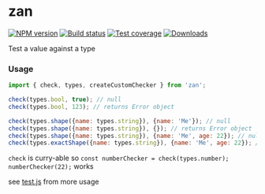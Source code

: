 zan
===

[![NPM version][npm-image]][npm-url]
[![Build status][travis-image]][travis-url]
[![Test coverage][coveralls-image]][coveralls-url]
[![Downloads][downloads-image]][downloads-url]


Test a value against a type

### Usage

```js
import { check, types, createCustomChecker } from 'zan';

check(types.bool, true); // null
check(types.bool, 123); // returns Error object

check(types.shape({name: types.string}), {name: 'Me'}); // null
check(types.shape({name: types.string}), {}); // returns Error object
check(types.shape({name: types.string}), {name: 'Me', age: 22}); // null
check(types.exactShape({name: types.string}), {name: 'Me', age: 22}); // returns Error object
```

`check` is curry-able so `const numberChecker = check(types.number); numberChecker(22);` works

see [test.js](test.js) from more usage


[npm-image]: https://img.shields.io/npm/v/zan.svg?style=flat-square
[npm-url]: https://npmjs.org/package/zan
[travis-image]: https://img.shields.io/travis/kolodny/zan.svg?style=flat-square
[travis-url]: https://travis-ci.org/kolodny/zan
[coveralls-image]: https://img.shields.io/coveralls/kolodny/zan.svg?style=flat-square
[coveralls-url]: https://coveralls.io/r/kolodny/zan
[downloads-image]: http://img.shields.io/npm/dm/zan.svg?style=flat-square
[downloads-url]: https://npmjs.org/package/zan
